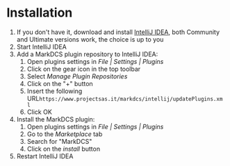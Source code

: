 # Installation

1. If you don't have it, download and install [IntelliJ IDEA](https://www.jetbrains.com/idea/), both Community and Ultimate versions work, the choice is up to you
2. Start IntelliJ IDEA
3. Add a MarkDCS plugin repository to IntelliJ IDEA:
   1. Open plugins settings in _File \| Settings \| Plugins_
   2. Click on the gear icon in the top toolbar
   3. Select _Manage Plugin Repositories_
   4. Click on the "+" button
   5. Insert the following URL`https://www.projectsas.it/markdcs/intellij/updatePlugins.xml`
   6. Click OK
4. Install the MarkDCS plugin:
   1. Open plugins settings in _File \| Settings \| Plugins_
   2. Go to the _Marketplace_ tab
   3. Search for "MarkDCS"
   4. Click on the _install_ button
5. Restart IntelliJ IDEA

